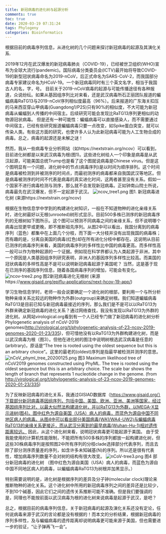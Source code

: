 ```yaml
---
title: 新冠病毒的进化树与起源分析
comments: true
toc: true
date: 2020-03-19 07:31:24
tags: Phylogeny
categories: Bioinformatics
---
```

根据目前的病毒序列信息，从进化树的几个问题来探讨新冠病毒的起源及其演化关系.
<!--more-->
2019年12月在武汉爆发的新冠病毒肺炎（COVID-19），已经被世卫组织(WHO)宣布为全球大流行(pandemic)。国际病毒分类委员会(ICTV)最开始将导致COVID-19的新型冠状病毒命名为2019-nCoV，后正式命名为SARS-CoV-2，而我国部分病毒专家建议命名为HCoV-19。一个新冠病毒同时有三个英文名字，相当于我国古人的名，字，号。
目前关于2019-nCoV病毒的起源与可能传播途径有各种报道，众说纷纭。如果从基因组序列比对来看，还是武汉病毒所石正丽团队报道的蝙蝠病毒RaTG13与2019-nCoV序列相似度最高（96%）。后来报道的广东海关扣压的马来西亚穿山甲病毒(Guangdong1/P2S)只有90%的相似度，不大可能为新冠病毒从蝙蝠到人传播的中间宿主。后续研究可能会发现比RaTG13序列更相似的动物源冠状病毒。
  但是还有一种可能性：蝙蝠病毒可以直接感染人，而不需要通过中间宿主，已经有些研究报道蝙蝠病毒只要一点改变，如Spike蛋白突变，就可以传染人类。有些这方面的研究，也使许多人认为此新冠病毒可能为人工生物合成的病毒。总之，病毒的起源还是未解之谜！

  然而，我从一些病毒专业分析网站（如https://nextstrain.org/ncov）可以看到，目前进化树都是以来武汉病毒为根(图1)。这些进化树给人一个印象是病毒是从武汉起源，可能美国总统Trump也是看了这个图就说病毒是Chinese virus。但是这个图明显有一个问题，进化树中的节点(病毒序列)是以时间为顺序排列。这个时间是病毒被检测到并被测序的时间点，而最初测序的病毒都来自我国武汉等地区。但是病毒被测序的时间不代表是病毒的真实进化时间，这两者甚至没有关系。假如一个国家不进行病毒检测与测序，那么就不会发现新冠病毒。正如钟南山院士所说，病毒最先在武汉爆发，但不一定起源于武汉。
![ncov_tree1.png](https://www.ligene.cn/images/blog/ncov_tree1.png)
图1. 新冠病毒进化树 (来源https://nextstrain.org/ncov)

  根据在生物信息学中学到的构建进化树知识，一般在不知道物种的进化亲缘关系时，进化树最好以无根(unrooted)树形式显示。目前500多株已测序的新冠病毒序列的无根树如下图所示。这个图可以预测不同病毒之间的亲缘关系，但不说明哪个病毒出现更早或更晚，即不推断祖先序列。从图2中可以看出，我国分离到的病毒序列（蓝色）都集中在上面几个分枝，而下面一大分枝并没有出现我国的病毒株；而有趣的是，分离自美国的病毒(红色)却在所有进化分枝中都存在。这说明从目前已测序的病毒序列来看，美国的病毒序列的多样性比中国的病毒更高。而多样性高一般可以作为物种起源的一个证据。例如现在科学界都认为人类起源于非洲，其中一个原因是人类基因组序列研究表明，非洲人的基因序列多样性比较高。而美国的冠状病毒的多样性高是不是可以说明新冠病毒起源于美国呢？ 当然，这是基于现在已测序的基因序列信息，随着各国病毒序列的增加，可能会有变化。
![ncov-tree2.png](https://www.ligene.cn/images/blog/ncov_tree2.png)
图2新冠病毒进化无根树 (来源https://www.gisaid.org/epiflu-applications/next-hcov-19-app/)

  学习生物信息学时，老师一般会说要确定一个进化树的根部，要利用一个与所分析物种亲缘关系比较远的物种作为外群(outgroup)来确定树根。我们知道蝙蝠病毒RaTG13是目前已知与新冠病毒最接近的序列，那么我们是不是可以以RaTG13为外群来确定新冠病毒的进化关系？通过网络查找，我没有发现以RaTG13为外群的进化树。从网站virological.org看到有一个人已经专门做了新冠病毒的进化树分析Phylogenetic analysis of nCoV-2019 genomes(http://virological.org/t/phylogenetic-analysis-of-23-ncov-2019-genomes-2020-01-23/335)，但可惜他没有以RaTG13为外群构建进化树，而是以武汉病毒为根（图3）。但他在进化树的图注中说明树根选武汉病毒是任意的(arbitrary)，原话是“The tree is rooted using the oldest sequence but this is an arbitrary choice”。这里的最老的(oldest)序列是指最早被检测并测序的意思。
![nCoV_phyml_tree_20200125.png](https://www.ligene.cn/images/blog/nCoV_phyml_tree.png)
图3 Maximum likelihood tree of nCoV2019 genomes constructed using PhyML. The tree is rooted using the oldest sequence but this is an arbitrary choice. The scale bar shows the length of branch that represents 1 nucleotide change in the genome. (from http://virological.org/t/phylogenetic-analysis-of-23-ncov-2019-genomes-2020-01-23/335)

  为了反映新冠病毒的进化关系，我通过GISIAD数据库（https://www.gisaid.org/）下载部分新冠病毒基因组序列，包括中国、美国、欧洲、亚洲、美洲等国家，经过基因组序列比对，以最大似然法构建进化树，并以RaTG13为外群，以MEGA-X显示进树(图4)。图中红色为源自美国（USA）病人的病毒，而蓝色为源自中国不同地区病人的病毒。从图4中可以看出部分美国病毒(WA1/WA4-UW2)与蝙蝠病毒RaTG13的亲缘关系更接近，而从武汉分离到的最早病毒(Wuhan-Hu-1)相对遗传距离较远。 因此，从这个进化树来看，说明冠状病毒更可能起源于美国。
由于受我能使用的计算机性能限制，不能把所有500多株的序列都放一起构建进化树，但这些30株病毒序列是按照图2中所有序列的分枝clade选择部分代表序列，而且去除了部分测序质量差的序列，如含许多未知碱基(N)的序列。所以还是很有代表性，增加病毒序列数量不会对树的结构有很大改变。
![nCoV-tree3.png](https://www.ligene.cn/images/blog/ncov_tree3.png)
图4 部分新冠病毒的进化树 （图中红色为源自美国（USA）病人的病毒，而蓝色为源自中国不同地区病人的病毒，以蝙蝠病毒RaTG13为树根并加黑显示。）

  特别需要说明的是，进化树是根据序列的差异及分子钟(molecular clock)理论来推断物种的进化关系。这个进化树中所用的新冠病毒序列之间的差异还是比较少，不到10个碱基，因此它们之间的遗传关系推断可能不准确。但是我们要强调的是，同理也不能按前面以武汉病毒为根的进化树来说病毒是起源于武汉，是吧？
  
  总之，根据目前的病毒序列信息，关于新冠病毒的起源及演化关系还没有定论，任何说病毒来源于武汉的言论都是没有根据的！而本文的分析结果，根据新冠病毒的序列多样性，及与蝙蝠病毒的遗传距离却说明病毒更可能来源于美国，但也需要进一步的验证，“让子弹再飞一会”。
